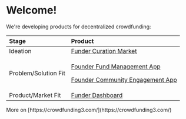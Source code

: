 # Welcome!

We're developing products for decentralized crowdfunding:

<table>
  <thead>
    <tr>
      <th style="text-align:left">Stage</th>
      <th style="text-align:left">Product</th>
    </tr>
  </thead>
  <tbody>
    <tr>
      <td style="text-align:left">Ideation</td>
      <td style="text-align:left"><a href="https://wiki.crowdfunding3.com/docs/community-engagement-app-motiv8">Funder Curation Market</a>
      </td>
    </tr>
    <tr>
      <td style="text-align:left">Problem/Solution Fit</td>
      <td style="text-align:left">
        <p><a href="https://wiki.crowdfunding3.com/docs/fund-management-app-wip">Founder Fund Management App</a>
        </p>
        <p><a href="https://wiki.crowdfunding3.com/docs/community-engagement-app-motiv8">Founder Community Engagement App</a>
        </p>
      </td>
    </tr>
    <tr>
      <td style="text-align:left">Product/Market Fit</td>
      <td style="text-align:left"><a href="https://wiki.crowdfunding3.com/docs/investor-panel">Funder Dashboard</a>
      </td>
    </tr>
  </tbody>
</table>More on [https://crowdfunding3.com/](https://crowdfunding3.com/)

